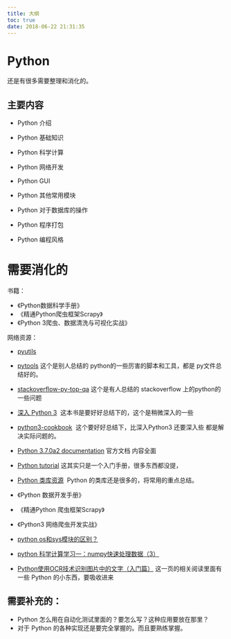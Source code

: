 ```yaml
---
title: 大纲
toc: true
date: 2018-06-22 21:31:35
---
```

# Python

还是有很多需要整理和消化的。

## 主要内容

- Python 介绍
- Python 基础知识
- Python 科学计算
- Python 网络开发
- Python GUI
- Python 其他常用模块
- Python 对于数据库的操作


- Python 程序打包
- Python 编程风格


# 需要消化的

书籍：

- 《Python数据科学手册》
- 《精通Python爬虫框架Scrapy》
- 《Python 3爬虫、数据清洗与可视化实战》

网络资源：


- [pyutils](https://github.com/wklken/pyutils)
- [pytools](https://github.com/wklken/pytools) 这个是别人总结的 python的一些厉害的脚本和工具，都是 py文件总结好的。
- [stackoverflow-py-top-qa](https://github.com/wklken/stackoverflow-py-top-qa) 这个是有人总结的 stackoverflow 上的python的一些问题
- [深入 Python 3](https://dipyzh.bitbucket.io/)  这本书是要好好总结下的，这个是稍微深入的一些
- [python3-cookbook](http://python3-cookbook.readthedocs.io/zh_CN/latest/index.html#)  这个要好好总结下，比深入Python3 还要深入些 都是解决实际问题的。
- [Python 3.7.0a2 documentation](http://python.readthedocs.io/en/latest/) 官方文档 内容全面
- [Python tutorial](http://www.pythondoc.com/pythontutorial3/index.html#) 这其实只是一个入门手册，很多东西都没提，
- [Python 类库资源](http://106.15.37.116/2018/05/03/python-%E7%B1%BB%E5%BA%93%E8%B5%84%E6%BA%90/#1wxpython)  Python 的类库还是很多的，将常用的重点总结。
- 《Python 数据开发手册》
- 《精通Python 爬虫框架Scrapy》
- 《Python3 网络爬虫开发实战》
- [python os和sys模块的区别？](https://www.zhihu.com/question/31843617)

- [python 科学计算学习一：numpy快速处理数据（3）](https://blog.csdn.net/ikerpeng/article/details/20077439)


- [Python使用OCR技术识别图片中的文字（入门篇）](https://blog.csdn.net/oh5W6HinUg43JvRhhB/article/details/78683112) 这一页的相关阅读里面有一些 Python 的小东西，要吸收进来

## 需要补充的：

- Python 怎么用在自动化测试里面的？要怎么写？这种应用要放在那里？
- 对于 Python 的各种实现还是要完全掌握的。而且要熟练掌握。
